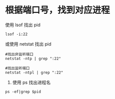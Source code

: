 # 根据端口号，找到对应进程

使用 lsof 找出 pid

```text
lsof -i:22
```

或使用 netstat 找出 pid

```text
#找出非监听端口
netstat -ntp | grep ":22"

#找出监听端口
netstat -ntpl | grep ":22"
```

1. 使用 ps 找出进程名

```text
ps -ef|grep $pid
```

